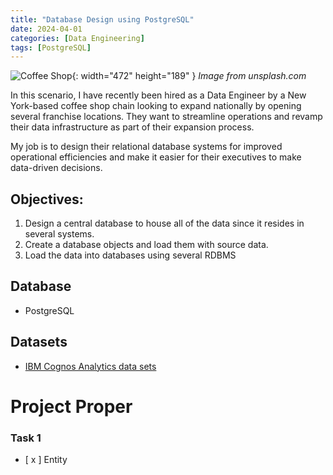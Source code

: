 ```yaml
---
title: "Database Design using PostgreSQL"
date: 2024-04-01
categories: [Data Engineering]
tags: [PostgreSQL]
---
```




![Coffee Shop](assets/lib/img/posts/2024-04-01-db/coffee.png){: width="472" height="189" }
_Image from unsplash.com_

In this scenario, I have recently been hired as a Data Engineer by a New York-based coffee shop chain looking to expand nationally by opening several franchise locations. They want to streamline operations and revamp their data infrastructure as part of their expansion process.

My job is to design their relational database systems for improved operational efficiencies and make it easier for their executives to make data-driven decisions.

## Objectives:
1. Design a central database to house all of the data since it resides in several systems.
2. Create a database objects and load them with source data.
3. Load the data into databases using several RDBMS

## Database
- PostgreSQL

## Datasets
- [IBM Cognos Analytics data sets](https://www.kaggle.com/datasets/ylchang/coffee-shop-sample-data-1113?resource=download)

# Project Proper

### Task 1
- [ x ] Entity
